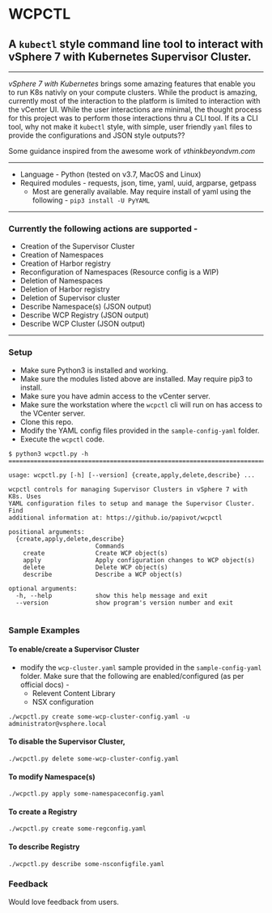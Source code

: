 # WCPCTL
## A `kubectl` style command line tool to interact with vSphere 7 with Kubernetes Supervisor Cluster.

---

*vSphere 7 with Kubernetes* brings some amazing features that enable you to run K8s nativly on your compute clusters. While the product is amazing, currently most of the interaction to the platform is limited to interaction with the vCenter UI. While the user interactions are minimal, the thought process for this project was to perform those interactions thru a CLI tool. If its a CLI tool, why not make it `kubectl` style, with simple, user friendly `yaml` files to provide the configurations and JSON style outputs??

Some guidance inspired from the awesome work of *vthinkbeyondvm.com*

---

* Language - Python (tested on v3.7, MacOS and Linux)
* Required modules - requests, json, time, yaml, uuid, argparse, getpass 
  * Most are generally available. May require install of yaml using the following - `pip3 install -U PyYAML` 

---

### Currently the following actions are supported - 
* Creation of the Supervisor Cluster
* Creation of Namespaces
* Creation of Harbor registry
* Reconfiguration of Namespaces (Resource config is a WIP)
* Deletion of Namespaces
* Deletion of Harbor registry 
* Deletion of Supervisor cluster
* Describe Namespace(s) (JSON output)
* Describe WCP Registry (JSON output)
* Describe WCP Cluster (JSON output)



---

### Setup 
* Make sure Python3 is installed and working.
* Make sure the modules listed above are installed. May require pip3 to install.
* Make sure you have admin access to the vCenter server.
* Make sure the workstation where the `wcpctl` cli will run on has access to the VCenter server. 
* Clone this repo. 
* Modify the YAML config files provided in the `sample-config-yaml` folder. 
* Execute the `wcpctl` code.

```
$ python3 wcpctl.py -h  
=============================================================================

usage: wcpctl.py [-h] [--version] {create,apply,delete,describe} ...

wcpctl controls for managing Supervisor Clusters in vSphere 7 with K8s. Uses
YAML configuration files to setup and manage the Supervisor Cluster. Find
additional information at: https://github.io/papivot/wcpctl

positional arguments:
  {create,apply,delete,describe}
                        Commands
    create              Create WCP object(s)
    apply               Apply configuration changes to WCP object(s)
    delete              Delete WCP object(s)
    describe            Describe a WCP object(s)

optional arguments:
  -h, --help            show this help message and exit
  --version             show program's version number and exit
  
```
### Sample Examples

#### To enable/create a Supervisor Cluster
* modify the `wcp-cluster.yaml` sample provided in the `sample-config-yaml` folder. Make sure that the following are enabled/configured (as per official docs) - 
  - Relevent Content Library
  - NSX configuration

```
./wcpctl.py create some-wcp-cluster-config.yaml -u administrator@vsphere.local
```

#### To disable the Supervisor Cluster, 
```
./wcpctl.py delete some-wcp-cluster-config.yaml
```


#### To modify Namespace(s) 
```
./wcpctl.py apply some-namespaceconfig.yaml
```

#### To create a Registry 
```
./wcpctl.py create some-regconfig.yaml
```

#### To describe Registry 
```
./wcpctl.py describe some-nsconfigfile.yaml
```

### Feedback

Would love feedback from users. 
